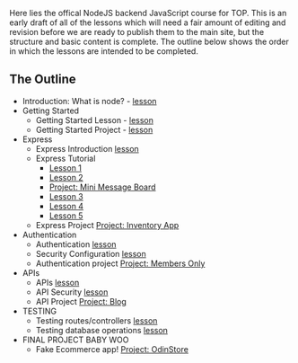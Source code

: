 Here lies the offical NodeJS backend JavaScript course for TOP. This is an early draft of all of the lessons which will need a fair amount of editing and revision before we are ready to publish them to the main site, but the structure and basic content is complete.  The outline below shows the order in which the lessons are intended to be completed.

## The Outline

- Introduction: What is node? - [lesson](getting-started/Introduction.md)
- Getting Started
  - Getting Started Lesson - [lesson](getting-started/Getting-Started.md)
  - Getting Started Project - [lesson](getting-started/Getting-Started-Project.md)
- Express
  - Express Introduction [lesson](express-basics/Express-Introduction.md)
  - Express Tutorial
    - [Lesson 1](express-basics/Express-Lesson-1.md)
    - [Lesson 2](express-basics/Express-Lesson-2.md)
    - [Project: Mini Message Board](express-basics/Express-Mini-Message-Board.md)
    - [Lesson 3](express-basics/Express-Lesson-3.md)
    - [Lesson 4](express-basics/Express-Lesson-4.md)
    - [Lesson 5](express-basics/Express-Lesson-5.md)
  - Express Project [Project: Inventory App](express-basics/Express-Inventory-Application.md)
- Authentication
  - Authentication [lesson](authentication/Authentication.md)
  - Security Configuration [lesson](authentication/Security-Configuration.md)
  - Authentication project [Project: Members Only](authentication/Members-Only.md) 
- APIs
    - APIs [lesson](APIs/APIs.md)
    - API Security [lesson](APIs/API-Security.md)
    - API Project [Project: Blog](APIs/Blog-Project.md)
- TESTING
    - Testing routes/controllers [lesson](testing/Testing.md)
    - Testing database operations [lesson](testing/Testing-Mongo.md)
- FINAL PROJECT BABY WOO
    - Fake Ecommerce app! [Project: OdinStore](Odin-Store.md)
